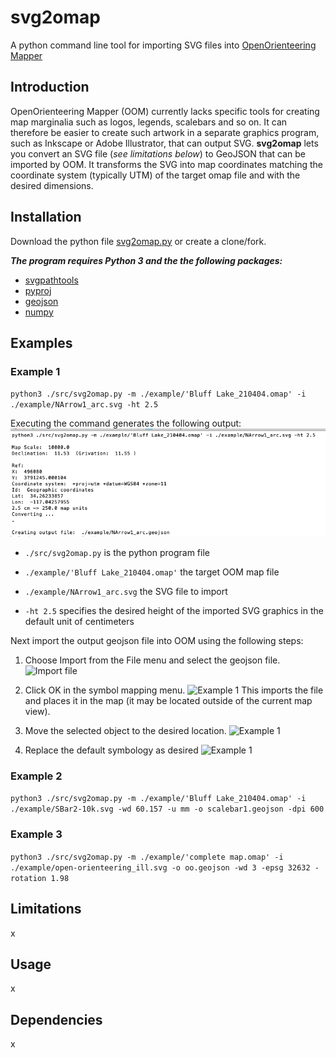 # svg2omap
A python command line tool for importing SVG files into [OpenOrienteering Mapper](https://www.openorienteering.org/)

## Introduction
OpenOrienteering Mapper (OOM) currently lacks specific tools for creating map marginalia such as logos, legends, scalebars and so on. It can therefore be easier to create such artwork in a separate graphics program, such as Inkscape or Adobe Illustrator, that can output SVG.
**svg2omap** lets you convert an SVG file (*see limitations below*) to GeoJSON that can be imported by OOM. It transforms the SVG into map coordinates matching the coordinate system (typically UTM) of the target omap file and with the desired dimensions.

## Installation
Download the python file [svg2omap.py](./src/svg2omap.py) or create a clone/fork.

***The program requires Python 3 and the the following packages:***
- [svgpathtools](https://pypi.org/project/svgpathtools/)
- [pyproj](https://pypi.org/project/pyproj/)
- [geojson](https://pypi.org/project/geojson/)
- [numpy](https://pypi.org/project/numpy/)

## Examples
### Example 1
`python3 ./src/svg2omap.py -m ./example/'Bluff Lake_210404.omap' -i ./example/NArrow1_arc.svg -ht 2.5`

Executing the command generates the following output:
![Example 1](./example/Screen%20Shot%20Command-Ex1.png)

- `./src/svg2omap.py` is the python program file 

- `./example/'Bluff Lake_210404.omap'` the target OOM map file

- `./example/NArrow1_arc.svg` the SVG file to import

- `-ht 2.5` specifies the desired height of the imported SVG graphics in the default unit of centimeters


Next import the output geojson file into OOM using the following steps:

1. Choose Import from the File menu and select the geojson file.
![Import file](./example/Screen%20Shot%20Import1.png)

2. Click OK in the symbol mapping menu. 
![Example 1](./example/Screen%20Shot%20Import_symbol.png)
This imports the file and places it in the map (it may be located outside of the current map view).

3. Move the selected object to the desired location.
![Example 1](./example/Screen%20Shot%20Import_place.png)

4. Replace the default symbology as desired
![Example 1](./example/Screen%20Shot%20Import_replace_symbol.png)

### Example 2
`python3 ./src/svg2omap.py -m ./example/'Bluff Lake_210404.omap' -i ./example/SBar2-10k.svg -wd 60.157 -u mm -o scalebar1.geojson -dpi 600`

### Example 3
`python3 ./src/svg2omap.py -m ./example/'complete map.omap' -i ./example/open-orienteering_ill.svg -o oo.geojson -wd 3 -epsg 32632 -rotation 1.98`

## Limitations
x

## Usage
x

## Dependencies
x
